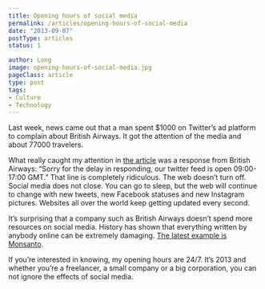 ```yaml
---
title: Opening hours of social media
permalink: /articles/opening-hours-of-social-media
date: "2013-09-07"
postType: articles
status: 1

author: Long
image: opening-hours-of-social-media.jpg
pageClass: article
type: post
tags:
- Culture
- Technology
---
```


Last week, news came out that a man spent $1000 on Twitter’s ad platform to complain about British Airways. It got the attention of the media and about 77000 travelers.

What really caught my attention in <a target="_blank" href="http://abcnews.go.com/Travel/man-pays-1k-bash-airline-twitter/story?id=20165378">the article</a> was a response from British Airways: “Sorry for the delay in responding, our twitter feed is open 09:00-17:00 GMT.” That line is completely ridiculous. The web doesn’t turn off. Social media does not close. You can go to sleep, but the web will continue to change with new tweets, new Facebook statuses and new Instagram pictures. Websites all over the world keep getting updated every second.

It’s surprising that a company such as British Airways doesn’t spend more resources on social media. History has shown that everything written by anybody online can be extremely damaging. <a target="_blank" href="https://www.google.com/search?hl=en&gl=us&tbm=nws&q=monsanto">The latest example is Monsanto</a>.

If you’re interested in knowing, my opening hours are 24/7. It’s 2013 and whether you’re a freelancer, a small company or a big corporation, you can not ignore the effects of social media.
